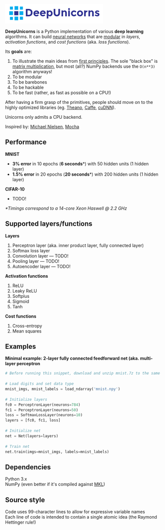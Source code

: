 ![DeepUnicorns](deepunicorns.png)

**DeepUnicorns** is a Python implementation of various **deep learning** algorithms. It can build [neural networks](https://en.wikipedia.org/wiki/Artificial_neural_network) that are [modular](https://en.wikipedia.org/wiki/Modularity) in _layers_, _activation functions_, and _cost functions_ (aka. _loss functions_).

Its __goals__ are:

1. To illustrate the main ideas from [first principles](http://jamesclear.com/first-principles). The sole "black box" is [matrix multiplication](https://en.wikipedia.org/wiki/Matrix_multiplication), but most (all?) NumPy backends use the `O(n**3)` algorithm anyways!
1. To be modular
1. To be barebones
1. To be hackable
1. To be fast (rather, as fast as possible on a CPU!)

After having a firm grasp of the primitives, people should move on to the highly optimized libraries (eg. [Theano](https://github.com/Theano/Theano), [Caffe](https://github.com/BVLC/caffe), [cuDNN](https://github.com/hannes-brt/cudnn-python-wrappers)).

Unicorns only admits a CPU backend.

Inspired by: [Michael Nielsen](http://neuralnetworksanddeeplearning.com), [Mocha](https://github.com/pluskid/Mocha.jl)


## Performance

__MNIST__

- __3% error__ in 10 epochs (__6 seconds__\*) with 50 hidden units (1 hidden layer)
- __1.5% error__ in 20 epochs (__20 seconds__\*) with 200 hidden units (1 hidden layer)

__CIFAR-10__

- TODO!

_\*Timings correspond to a 14-core Xeon Haswell @ 2.2 GHz_

## Supported layers/functions

__Layers__

1. Perceptron layer (aka. inner product layer, fully connected layer)
1. Softmax loss layer
1. Convolution layer — TODO!
1. Pooling layer — TODO!
1. Autoencoder layer — TODO!

__Activation functions__

1. ReLU
1. Leaky ReLU
1. Softplus
1. Sigmoid
1. Tanh

__Cost functions__

1. Cross-entropy
1. Mean squares


## Examples

__Minimal example: 2-layer fully connected feedforward net (aka. multi-layer perceptron__

```python
# Before running this snippet, download and unzip mnist.7z to the same folder as your script

# Load digits and set data type
mnist_imgs, mnist_labels = load_ndarray('mnist.npy')

# Initialize layers
fc0 = PerceptronLayer(neurons=784)
fc1 = PerceptronLayer(neurons=50)
loss = SoftmaxLossLayer(neurons=10)
layers = [fc0, fc1, loss]

# Initialize net
net = Net(layers=layers)

# Train net
net.train(imgs=mnist_imgs, labels=mnist_labels)
```


## Dependencies

Python 3.x  
NumPy (even better if it's compiled against [MKL](https://software.intel.com/en-us/articles/numpyscipy-with-intel-mkl))


## Source style

Code uses 99-character lines to allow for expressive variable names  
Each line of code is intended to contain a single atomic idea (the Raymond Hettinger rule!)
